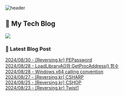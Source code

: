 
![header](https://capsule-render.vercel.app/api?type=waving&color=808080&height=300&section=header&text=Jeong%20Je&fontSize=90&fontColor=ffffff&animation=fadeIn&fontAlignY=38&descAlignY=51&descAlign=62)

## 📝 My Tech Blog
<a href="https://jeongje.vercel.app/" target='_blank'><img src="https://img.shields.io/badge/내 블로그-000000?style=flat&logo=nextdotjs&logoColor=white"></a>

### 📒 Latest Blog Post
<a href=https://jeongje.vercel.app/blog/post-32 target='_blank'>2024/08/30 - [Reversing.kr] PEPassword</a><br/>
<a href=https://jeongje.vercel.app/blog/post-31 target='_blank'>2024/08/28 - LoadLibraryA()와 GetProcAddress() 함수</a><br/>
<a href=https://jeongje.vercel.app/blog/post-30 target='_blank'>2024/08/28 - Windows x64 calling convention</a><br/>
<a href=https://jeongje.vercel.app/blog/post-29 target='_blank'>2024/08/27 - [Reversing.kr] CSHARP</a><br/>
<a href=https://jeongje.vercel.app/blog/post-28 target='_blank'>2024/08/25 - [Reversing.kr] CSHOP</a><br/>
<a href=https://jeongje.vercel.app/blog/post-27 target='_blank'>2024/08/23 - [Reversing.kr] Twist1</a><br/>
